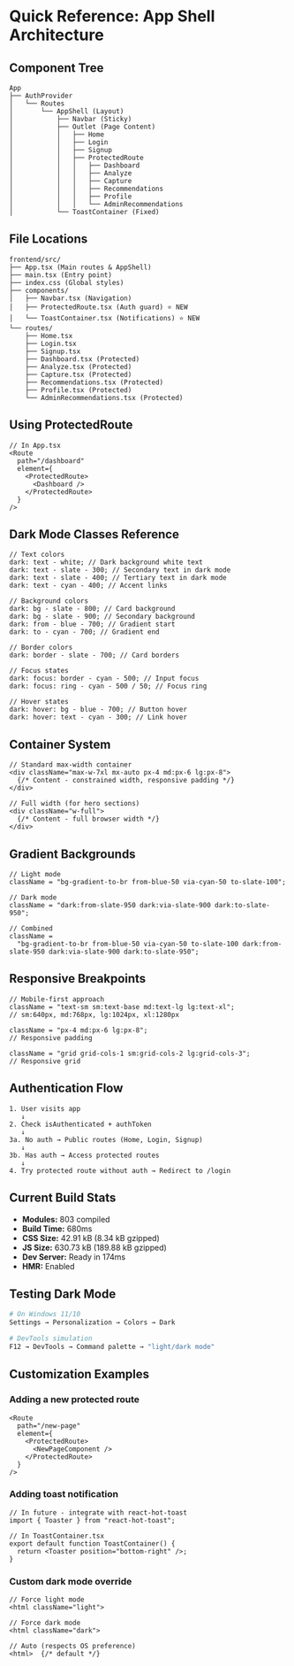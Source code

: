 # Quick Reference: App Shell Architecture

## Component Tree

```
App
├── AuthProvider
│   └── Routes
│       └── AppShell (Layout)
│           ├── Navbar (Sticky)
│           ├── Outlet (Page Content)
│           │   ├── Home
│           │   ├── Login
│           │   ├── Signup
│           │   ├── ProtectedRoute
│           │   │   ├── Dashboard
│           │   │   ├── Analyze
│           │   │   ├── Capture
│           │   │   ├── Recommendations
│           │   │   ├── Profile
│           │   │   └── AdminRecommendations
│           └── ToastContainer (Fixed)
```

## File Locations

```
frontend/src/
├── App.tsx (Main routes & AppShell)
├── main.tsx (Entry point)
├── index.css (Global styles)
├── components/
│   ├── Navbar.tsx (Navigation)
│   ├── ProtectedRoute.tsx (Auth guard) ⭐ NEW
│   └── ToastContainer.tsx (Notifications) ⭐ NEW
└── routes/
    ├── Home.tsx
    ├── Login.tsx
    ├── Signup.tsx
    ├── Dashboard.tsx (Protected)
    ├── Analyze.tsx (Protected)
    ├── Capture.tsx (Protected)
    ├── Recommendations.tsx (Protected)
    ├── Profile.tsx (Protected)
    └── AdminRecommendations.tsx (Protected)
```

## Using ProtectedRoute

```tsx
// In App.tsx
<Route
  path="/dashboard"
  element={
    <ProtectedRoute>
      <Dashboard />
    </ProtectedRoute>
  }
/>
```

## Dark Mode Classes Reference

```tsx
// Text colors
dark: text - white; // Dark background white text
dark: text - slate - 300; // Secondary text in dark mode
dark: text - slate - 400; // Tertiary text in dark mode
dark: text - cyan - 400; // Accent links

// Background colors
dark: bg - slate - 800; // Card background
dark: bg - slate - 900; // Secondary background
dark: from - blue - 700; // Gradient start
dark: to - cyan - 700; // Gradient end

// Border colors
dark: border - slate - 700; // Card borders

// Focus states
dark: focus: border - cyan - 500; // Input focus
dark: focus: ring - cyan - 500 / 50; // Focus ring

// Hover states
dark: hover: bg - blue - 700; // Button hover
dark: hover: text - cyan - 300; // Link hover
```

## Container System

```tsx
// Standard max-width container
<div className="max-w-7xl mx-auto px-4 md:px-6 lg:px-8">
  {/* Content - constrained width, responsive padding */}
</div>

// Full width (for hero sections)
<div className="w-full">
  {/* Content - full browser width */}
</div>
```

## Gradient Backgrounds

```tsx
// Light mode
className = "bg-gradient-to-br from-blue-50 via-cyan-50 to-slate-100";

// Dark mode
className = "dark:from-slate-950 dark:via-slate-900 dark:to-slate-950";

// Combined
className =
  "bg-gradient-to-br from-blue-50 via-cyan-50 to-slate-100 dark:from-slate-950 dark:via-slate-900 dark:to-slate-950";
```

## Responsive Breakpoints

```tsx
// Mobile-first approach
className = "text-sm sm:text-base md:text-lg lg:text-xl";
// sm:640px, md:768px, lg:1024px, xl:1280px

className = "px-4 md:px-6 lg:px-8";
// Responsive padding

className = "grid grid-cols-1 sm:grid-cols-2 lg:grid-cols-3";
// Responsive grid
```

## Authentication Flow

```
1. User visits app
   ↓
2. Check isAuthenticated + authToken
   ↓
3a. No auth → Public routes (Home, Login, Signup)
   ↓
3b. Has auth → Access protected routes
   ↓
4. Try protected route without auth → Redirect to /login
```

## Current Build Stats

- **Modules:** 803 compiled
- **Build Time:** 680ms
- **CSS Size:** 42.91 kB (8.34 kB gzipped)
- **JS Size:** 630.73 kB (189.88 kB gzipped)
- **Dev Server:** Ready in 174ms
- **HMR:** Enabled

## Testing Dark Mode

```bash
# On Windows 11/10
Settings → Personalization → Colors → Dark

# DevTools simulation
F12 → DevTools → Command palette → "light/dark mode"
```

## Customization Examples

### Adding a new protected route

```tsx
<Route
  path="/new-page"
  element={
    <ProtectedRoute>
      <NewPageComponent />
    </ProtectedRoute>
  }
/>
```

### Adding toast notification

```tsx
// In future - integrate with react-hot-toast
import { Toaster } from "react-hot-toast";

// In ToastContainer.tsx
export default function ToastContainer() {
  return <Toaster position="bottom-right" />;
}
```

### Custom dark mode override

```tsx
// Force light mode
<html className="light">

// Force dark mode
<html className="dark">

// Auto (respects OS preference)
<html>  {/* default */}
```
